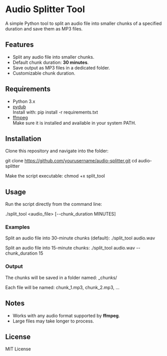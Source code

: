 # Audio Splitter Tool

A simple Python tool to split an audio file into smaller chunks of a specified duration and save them as MP3 files.

## Features
- Split any audio file into smaller chunks.
- Default chunk duration: **30 minutes**.
- Save output as MP3 files in a dedicated folder.
- Customizable chunk duration.

## Requirements
- Python 3.x
- [pydub](https://github.com/jiaaro/pydub)  
  Install with:
  pip install -r requirements.txt
- [ffmpeg](https://ffmpeg.org/)  
  Make sure it is installed and available in your system PATH.

## Installation
Clone this repository and navigate into the folder:

git clone https://github.com/yourusername/audio-splitter.git
cd audio-splitter

Make the script executable:
chmod +x split_tool

## Usage
Run the script directly from the command line:

./split_tool <audio_file> [--chunk_duration MINUTES]

### Examples
Split an audio file into 30-minute chunks (default):
./split_tool audio.wav

Split an audio file into 15-minute chunks:
./split_tool audio.wav --chunk_duration 15

### Output
The chunks will be saved in a folder named:
<filename>_chunks/

Each file will be named:
chunk_1.mp3, chunk_2.mp3, ...

## Notes
- Works with any audio format supported by **ffmpeg**.
- Large files may take longer to process.

## License
MIT License
